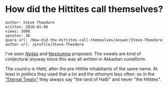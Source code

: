 # How did the Hittites call themselves?

	author: Steve Theodore
	written: 2016-01-08
	views: 1606
	upvotes: 26
	quora url: /How-did-the-Hittites-call-themselves/answer/Steve-Theodore
	author url: /profile/Steve-Theodore


I've seen _[Nešas](https://books.google.com/books?id=tzU3RIV2BWIC&pg=PA15&lpg=PA15&dq=hittite+ethonym&source=bl&ots=wWo__15b7E&sig=jg53qRp0eu66VJG7NBuzNscWtao&hl=en&sa=X&ved=0ahUKEwjXwOzhkJzKAhVCKGMKHQSPAKsQ6AEIOzAH#v=onepage&q=hittite%20ethonym&f=false)_  and [Nesšumna](http://gizidda.altervista.org/ebooks/hittitegrammar.pdf) proposed. The vowels are kind of conjectural anyway since this was all written in Akkadian cuneiform.

The country is _Hatti,_ after the pre-Hittite inhabitants of the same name. At least in politics they used that a lot and the ethonym less often: so in the ["Eternal Treaty"](http://www.reshafim.org.il/ad/egypt/ramses-hattusili-treaty.htm) they always say "the land of Hatti" and never "the Hittites".

